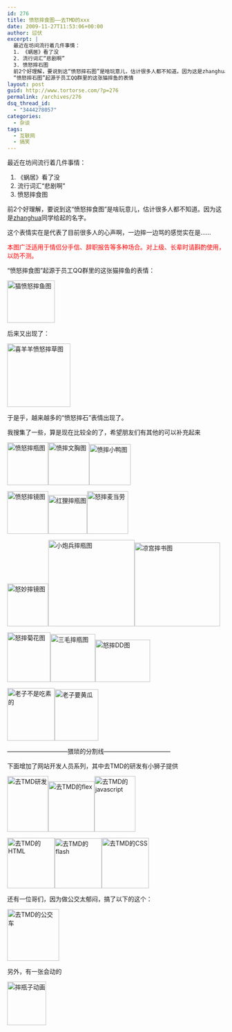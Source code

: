```yaml
---
id: 276
title: 愤怒摔食图——去TMD的xxx
date: 2009-11-27T11:53:06+00:00
author: 愆伏
excerpt: |
  最近在坊间流行着几件事情：
  1. 《蜗居》看了没
  2. 流行词汇“悲剧啊”
  3. 愤怒摔石图
  前2个好理解，要说到这“愤怒摔石图”是啥玩意儿，估计很多人都不知道。因为这是zhanghua同学给起的名字。
  “愤怒摔石图”起源于员工QQ群里的这张猫摔鱼的表情
layout: post
guid: http://www.tortorse.com/?p=276
permalink: /archives/276
dsq_thread_id:
  - "3444278057"
categories:
  - 杂谈
tags:
  - 互联网
  - 搞笑
---
```

最近在坊间流行着几件事情：

  1. 《蜗居》看了没
  2. 流行词汇“悲剧啊”
  3. 愤怒摔食图

前2个好理解，要说到这“愤怒摔食图”是啥玩意儿，估计很多人都不知道。因为这是<a href="http://www.zzhua.net/" target="_blank">zhanghua</a>同学给起的名字。

这个表情实在是代表了目前很多人的心声啊，一边摔一边骂的感觉实在是……

<span style="color: #ff0000;">本图广泛适用于情侣分手信、辞职报告等多种场合。对上级、长辈时请斟酌使用，以防不测。</span>

<!--more-->

“愤怒摔食图”起源于员工QQ群里的这张猫摔鱼的表情：

<img class="alignnone size-full wp-image-275" title="猫愤怒摔鱼图" src="http://www.tortorse.com/wp-content/uploads/2009/11/1.jpg" alt="猫愤怒摔鱼图" width="110" height="98" />

后来又出现了：

<img class="alignnone size-full wp-image-277" title="喜羊羊愤怒摔草图" src="http://www.tortorse.com/wp-content/uploads/2009/11/2.jpg" alt="喜羊羊愤怒摔草图" width="146" height="147" />

于是乎，越来越多的“愤怒摔石”表情出现了。

我搜集了一些，算是现在比较全的了，希望朋友们有其他的可以补充起来

<img class="alignnone size-full wp-image-288" title="愤怒摔瓶图" src="http://www.tortorse.com/wp-content/uploads/2009/11/51.jpg" alt="愤怒摔瓶图" width="95" height="99" /><img class="alignnone size-full wp-image-287" title="愤摔文胸图" src="http://www.tortorse.com/wp-content/uploads/2009/11/11.jpg" alt="愤摔文胸图" width="95" height="99" /><img class="alignnone size-full wp-image-286" title="愤摔小鸭图" src="http://www.tortorse.com/wp-content/uploads/2009/11/10.jpg" alt="愤摔小鸭图" width="96" height="95" />

<img class="alignnone size-full wp-image-285" title="愤怒摔镜图" src="http://www.tortorse.com/wp-content/uploads/2009/11/9.jpg" alt="愤怒摔镜图" width="95" height="99" /><img class="alignnone size-full wp-image-284" title="红狸摔瓶图" src="http://www.tortorse.com/wp-content/uploads/2009/11/8.jpg" alt="红狸摔瓶图" width="90" height="90" /><img class="alignnone size-full wp-image-283" title="怒摔麦当劳" src="http://www.tortorse.com/wp-content/uploads/2009/11/7.jpg" alt="怒摔麦当劳" width="95" height="99" />

<img class="alignnone size-full wp-image-281" title="怒妙摔镜图" src="http://www.tortorse.com/wp-content/uploads/2009/11/5.jpg" alt="怒妙摔镜图" width="95" height="99" /><img class="alignnone size-full wp-image-280" title="小炮兵摔瓶图" src="http://www.tortorse.com/wp-content/uploads/2009/11/4.jpg" alt="小炮兵摔瓶图" width="200" height="200" srcset="https://www.tortorse.com/wp-content/uploads/2009/11/4.jpg 200w, https://www.tortorse.com/wp-content/uploads/2009/11/4-150x150.jpg 150w" sizes="(max-width: 200px) 100vw, 200px" /><img class="alignnone size-full wp-image-279" title="凉宫摔书图" src="http://www.tortorse.com/wp-content/uploads/2009/11/3.jpg" alt="凉宫摔书图" width="198" height="194" />

<img class="alignnone size-full wp-image-278" title="怒摔菊花图" src="http://www.tortorse.com/wp-content/uploads/2009/11/12.jpg" alt="怒摔菊花图" width="100" height="115" /><img class="alignnone size-full wp-image-290" title="三毛摔瓶图" src="http://www.tortorse.com/wp-content/uploads/2009/11/15.jpg" alt="三毛摔瓶图" width="104" height="111" /><img class="alignnone size-full wp-image-289" title="怒摔DD图" src="http://www.tortorse.com/wp-content/uploads/2009/11/16.jpg" alt="怒摔DD图" width="127" height="98" />

<img class="alignnone size-full wp-image-292" title="老子不是吃素的" src="http://www.tortorse.com/wp-content/uploads/2009/11/17.jpg" alt="老子不是吃素的" width="110" height="122" /><img class="alignnone size-full wp-image-293" title="老子要黄瓜" src="http://www.tortorse.com/wp-content/uploads/2009/11/18.jpg" alt="老子要黄瓜" width="101" height="119" />

&#8212;&#8212;&#8212;&#8212;&#8212;&#8212;&#8212;&#8212;&#8212;&#8212;猥琐的分割线&#8212;&#8212;&#8212;&#8212;&#8212;&#8212;&#8212;&#8212;&#8212;&#8212;&#8212;

下面增加了网站开发人员系列，其中去TMD的研发有小狮子提供

<img class="alignnone size-full wp-image-303" title="去TMD研发" src="http://www.tortorse.com/wp-content/uploads/2009/11/25.gif" alt="去TMD研发" width="95" height="129" /><img class="alignnone size-full wp-image-302" title="去TMD的flex" src="http://www.tortorse.com/wp-content/uploads/2009/11/24.jpg" alt="去TMD的flex" width="107" height="117" /><img class="alignnone size-full wp-image-301" title="去TMD的javascript" src="http://www.tortorse.com/wp-content/uploads/2009/11/23.jpg" alt="去TMD的javascript" width="95" height="129" />

<img class="alignnone size-full wp-image-300" title="去TMD的HTML" src="http://www.tortorse.com/wp-content/uploads/2009/11/22.jpg" alt="去TMD的HTML" width="110" height="117" /><img class="alignnone size-full wp-image-299" title="去TMD的flash" src="http://www.tortorse.com/wp-content/uploads/2009/11/21.jpg" alt="去TMD的flash" width="109" height="116" /><img class="alignnone size-full wp-image-298" title="去TMD的CSS" src="http://www.tortorse.com/wp-content/uploads/2009/11/20.jpg" alt="去TMD的CSS" width="109" height="117" />

还有一位哥们，因为做公交太郁闷，搞了以下的这个：

<img class="alignnone size-full wp-image-297" title="去TMD的公交车" src="http://www.tortorse.com/wp-content/uploads/2009/11/19.jpg" alt="去TMD的公交车" width="120" height="120" />

另外，有一张会动的

<img class="alignnone size-full wp-image-304" title="摔瓶子动画" src="http://www.tortorse.com/wp-content/uploads/2009/11/26.gif" alt="摔瓶子动画" width="90" height="101" />